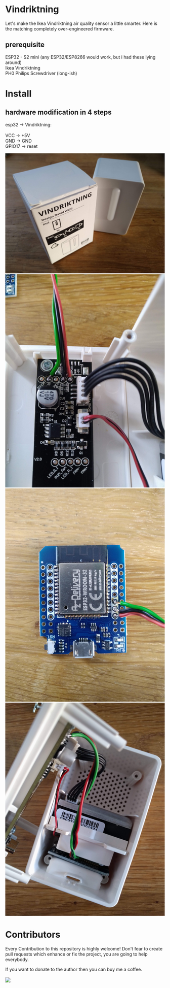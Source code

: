 # Vindriktning

Let's make the Ikea Vindriktning air quality sensor a little smarter. Here is the matching completely over-engineered firmware.

## prerequisite

ESP32 - S2 mini (any ESP32/ESP8266 would work, but i had these lying around)<br>
Ikea Vindriktning<br>
PH0 Philips Screwdriver (long-ish)

# Install


## hardware modification in 4 steps

esp32 -> Vindriktning:<br><br>
VCC -> +5V<br>
GND -> GND<br>
GPIO17 -> reset<br>

![step 1](images/IMG_20230311_173537.jpg)
![step 3](images/IMG_20230311_173259.jpg)
![step 4](images/IMG_20230311_173308.jpg)
![step 2](images/IMG_20230311_173335.jpg)

# Contributors

Every Contribution to this repository is highly welcome! Don't fear to create pull requests which enhance or fix the project, you are going to help everybody.
<p>
If you want to donate to the author then you can buy me a coffee.
<br/><br/>
<a href="https://www.buymeacoffee.com/sharandac" target="_blank"><img src="https://img.shields.io/badge/Buy%20me%20a%20coffee-%E2%82%AC5-orange?style=for-the-badge&logo=buy-me-a-coffee" /></a>
</p>
